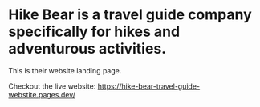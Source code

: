 # Hike Bear is a travel guide company specifically for hikes and adventurous activities.

This is their website landing page.

Checkout the live website: https://hike-bear-travel-guide-webstite.pages.dev/
